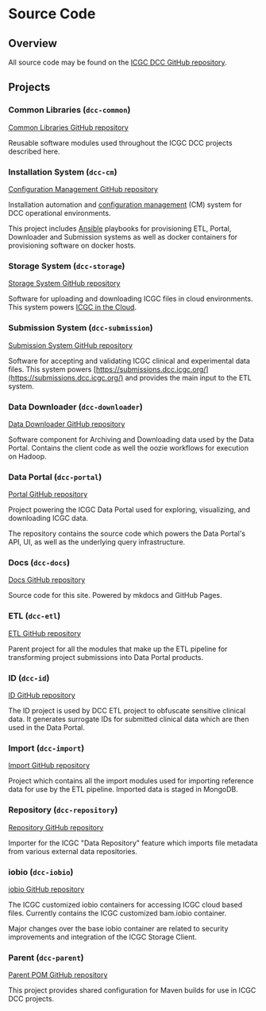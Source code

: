 # Source Code

## Overview

All source code may be found on the [ICGC DCC GitHub repository](https://github.com/icgc-dcc).

## Projects

### Common Libraries (`dcc-common`)
[Common Libraries GitHub repository](https://github.com/icgc-dcc/dcc-common)

Reusable software modules used throughout the ICGC DCC projects described here.

### Installation System (`dcc-cm`)
[Configuration Management GitHub repository](https://github.com/icgc-dcc/dcc-cm)

Installation automation and [configuration management](https://www.wikiwand.com/en/Configuration_management) (CM) system for DCC operational environments.

This project includes [Ansible](https://www.ansible.com/) playbooks for provisioning ETL, Portal, Downloader and Submission systems as well
as docker containers for provisioning software on docker hosts.

### Storage System (`dcc-storage`)
[Storage System GitHub repository](https://github.com/icgc-dcc/dcc-storage)

Software for uploading and downloading ICGC files in cloud environments. This system powers [ICGC in the Cloud](/cloud/about/).

### Submission System (`dcc-submission`)
[Submission System GitHub repository](https://github.com/icgc-dcc/dcc-submission)

Software for accepting and validating ICGC clinical and experimental data files. This system powers [https://submissions.dcc.icgc.org/](https://submissions.dcc.icgc.org/) and provides the main input to the ETL system.

### Data Downloader (`dcc-downloader`)
[Data Downloader GitHub repository](https://github.com/icgc-dcc/dcc-downloader)

Software component for Archiving and Downloading data used by the Data Portal. Contains the client code as well the oozie
workflows for execution on Hadoop.

### Data Portal (`dcc-portal`)
[Portal GitHub repository](https://github.com/icgc-dcc/dcc-portal)

Project powering the ICGC Data Portal used for exploring, visualizing, and downloading ICGC data.

The repository contains the source code which powers the Data Portal's API, UI, as well as the underlying query infrastructure.

### Docs (`dcc-docs`)
[Docs GitHub repository](https://github.com/icgc-dcc/dcc-docs)

Source code for this site. Powered by mkdocs and GitHub Pages.

### ETL (`dcc-etl`)
[ETL GitHub repository](https://github.com/icgc-dcc/dcc-etl)

Parent project for all the modules that make up the ETL pipeline for transforming project submissions into Data Portal products.

### ID (`dcc-id`)
[ID GitHub repository](https://github.com/icgc-dcc/dcc-id)

The ID project is used by DCC ETL project to obfuscate sensitive clinical data. It generates surrogate IDs for submitted clinical
data which are then used in the Data Portal.

### Import (`dcc-import`)
[Import GitHub repository](https://github.com/icgc-dcc/dcc-import)

Project which contains all the import modules used for importing reference data for use by the ETL pipeline. Imported data
is staged in MongoDB.

### Repository (`dcc-repository`)
[Repository GitHub repository](https://github.com/icgc-dcc/dcc-repository)

Importer for the ICGC "Data Repository" feature which imports file metadata from various external data repositories.

### iobio (`dcc-iobio`)
[iobio GitHub repository](https://github.com/icgc-dcc/dcc-iobio)

The ICGC customized iobio containers for accessing ICGC cloud based files. Currently contains the
ICGC customized bam.iobio container.

Major changes over the base iobio container are related to security improvements and integration of
the ICGC Storage Client.

### Parent (`dcc-parent`)
[Parent POM GitHub repository](https://github.com/icgc-dcc/dcc-parent)

This project provides shared configuration for Maven builds for use in ICGC DCC projects.
